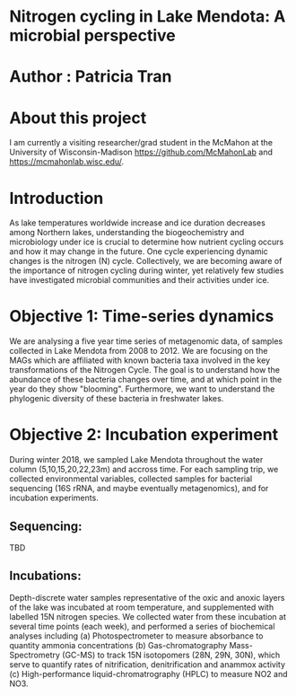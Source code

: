 # Nitrogen cycling in Lake Mendota: A microbial perspective
# Author : Patricia Tran

# About this project
I am currently a visiting researcher/grad student in the McMahon at the University of Wisconsin-Madison https://github.com/McMahonLab and https://mcmahonlab.wisc.edu/.

# Introduction
As lake temperatures worldwide increase and ice duration decreases among Northern lakes, understanding the biogeochemistry and microbiology under ice is crucial to determine how nutrient cycling occurs and how it may change in the future. One cycle experiencing dynamic changes is the nitrogen (N) cycle. Collectively, we are becoming aware of the importance of nitrogen cycling during winter, yet relatively few studies have investigated microbial communities and their activities under ice. 

# Objective 1: Time-series dynamics
We are analysing a five year time series of metagenomic data, of samples collected in Lake Mendota from 2008 to 2012. We are focusing on the MAGs which are affiliated with known bacteria taxa involved in the key transformations of the Nitrogen Cycle. The goal is to understand how the abundance of these bacteria changes over time, and at which point in the year do they show "blooming". Furthermore, we want to understand the phylogenic diversity of these bacteria in freshwater lakes.

# Objective 2: Incubation experiment
During winter 2018, we sampled Lake Mendota throughout the water column (5,10,15,20,22,23m) and accross time. For each sampling trip, we collected environmental variables, collected samples for bacterial sequencing (16S rRNA, and maybe eventually metagenomics), and for incubation experiments.
## Sequencing:
TBD
## Incubations:
Depth-discrete water samples representative of the oxic and anoxic layers of the lake was incubated at room temperature, and supplemented with labelled 15N nitrogen species. We collected water from these incubation at several time points (each week), and performed a series of biochemical analyses including 
(a) Photospectrometer to measure absorbance to quantity ammonia concentrations 
(b) Gas-chromatography Mass-Spectrometry (GC-MS) to track 15N isotopomers (28N, 29N, 30N), which serve to quantify rates of nitrification, denitrification and anammox activity 
(c) High-performance liquid-chromatrography (HPLC) to measure NO2 and NO3.
